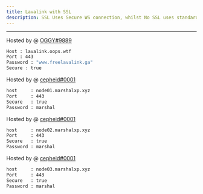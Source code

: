 ```yaml
---
title: Lavalink with SSL
description: SSL Uses Secure WS connection, whilst No SSL uses standard WS. if you want to use the SSL lavalink you need to make sure your bot uses that protocol.
---
```


---
Hosted by @ [OGGY#9889](https://bit.ly/freelavalink)
```bash
Host : lavalink.oops.wtf
Port : 443
Password : "www.freelavalink.ga"
Secure : true
```
Hosted by @ [cepheid#0001](https://marshalxp.xyz)

```bash
host     : node01.marshalxp.xyz
Port     : 443
Secure   : true
Password : marshal
```
Hosted by @ [cepheid#0001](https://marshalxp.xyz)

```bash
host     : node02.marshalxp.xyz
Port     : 443
Secure   : true
Password : marshal
```
Hosted by @ [cepheid#0001](https://marshalxp.xyz)

```bash
host     : node03.marshalxp.xyz
Port     : 443
Secure   : true
Password : marshal
```
